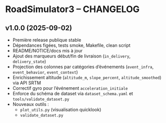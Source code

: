 # RoadSimulator3 – CHANGELOG

## v1.0.0 (2025-09-02)
- Première release publique stable
- Dépendances figées, tests smoke, Makefile, clean script
- README/NOTICE/docs mis à jour
- Ajout des marqueurs début/fin de livraison (`in_delivery`, `delivery_state`)
- Projection des colonnes par catégories d’événements (`event_infra`, `event_behavior`, `event_context`)
- Enrichissement altitude (`altitude_m`, `slope_percent`, `altitude_smoothed`) via API SRTM
- Correctif gyro pour l’événement `acceleration_initiale`
- Enforce du schéma de dataset via `dataset_schema.yaml` et `tools/validate_dataset.py`
- Nouveaux outils :
  - `plot_utils.py` (visualisation quicklook)
  - `validate_dataset.py`
